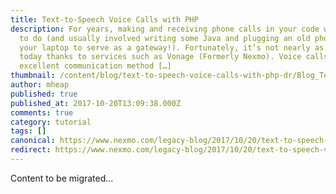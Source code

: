 ```yaml
---
title: Text-to-Speech Voice Calls with PHP
description: For years, making and receiving phone calls in your code was tough
  to do (and usually involved writing some Java and plugging an old phone into
  your laptop to serve as a gateway!). Fortunately, it’s not nearly as hard
  today thanks to services such as Vonage (Formerly Nexmo). Voice calls are an
  excellent communication method […]
thumbnail: /content/blog/text-to-speech-voice-calls-with-php-dr/Blog_Text-to-Speech_PHP_1200x600.png
author: mheap
published: true
published_at: 2017-10-20T13:09:38.000Z
comments: true
category: tutorial
tags: []
canonical: https://www.nexmo.com/legacy-blog/2017/10/20/text-to-speech-voice-calls-with-php-dr
redirect: https://www.nexmo.com/legacy-blog/2017/10/20/text-to-speech-voice-calls-with-php-dr
---
```


Content to be migrated...
